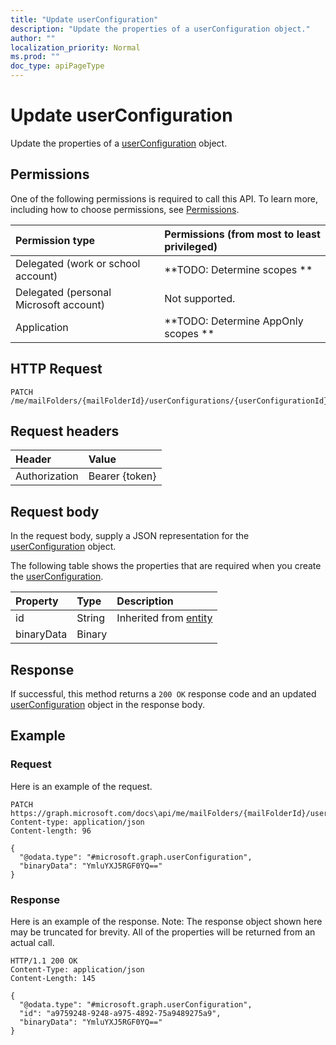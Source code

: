 ```yaml
---
title: "Update userConfiguration"
description: "Update the properties of a userConfiguration object."
author: ""
localization_priority: Normal
ms.prod: ""
doc_type: apiPageType
---
```


# Update userConfiguration

Update the properties of a [userConfiguration](../resources/userconfiguration.md) object.

## Permissions
One of the following permissions is required to call this API. To learn more, including how to choose permissions, see [Permissions](/concepts/permissions-reference.md).

|Permission type|Permissions (from most to least privileged)|
|:---|:---|
|Delegated (work or school account)|**TODO: Determine scopes **|
|Delegated (personal Microsoft account)|Not supported.|
|Application|**TODO: Determine AppOnly scopes **|

## HTTP Request
<!-- {
  "blockType": "ignored"
}
-->
``` http
PATCH /me/mailFolders/{mailFolderId}/userConfigurations/{userConfigurationId}
```

## Request headers
|Header|Value|
|:---|:---|
|Authorization|Bearer {token}|

## Request body
In the request body, supply a JSON representation for the [userConfiguration](../resources/userConfiguration.md) object.

The following table shows the properties that are required when you create the [userConfiguration](../resources/userconfiguration.md).

|Property|Type|Description|
|:---|:---|:---|
|id|String| Inherited from [entity](../resources/entity.md)|
|binaryData|Binary||



## Response
If successful, this method returns a `200 OK` response code and an updated [userConfiguration](../resources/userconfiguration.md) object in the response body.

## Example

### Request
Here is an example of the request.
<!-- {
  "blockType": "request",
  "name": "update_userconfiguration"
}
-->
``` http
PATCH https://graph.microsoft.com/docs\api/me/mailFolders/{mailFolderId}/userConfigurations/{userConfigurationId}
Content-type: application/json
Content-length: 96

{
  "@odata.type": "#microsoft.graph.userConfiguration",
  "binaryData": "YmluYXJ5RGF0YQ=="
}
```

### Response
Here is an example of the response. Note: The response object shown here may be truncated for brevity. All of the properties will be returned from an actual call.
<!-- {
  "blockType": "response",
  "truncated": true
}
-->
``` http
HTTP/1.1 200 OK
Content-Type: application/json
Content-Length: 145

{
  "@odata.type": "#microsoft.graph.userConfiguration",
  "id": "a9759248-9248-a975-4892-75a9489275a9",
  "binaryData": "YmluYXJ5RGF0YQ=="
}
```

